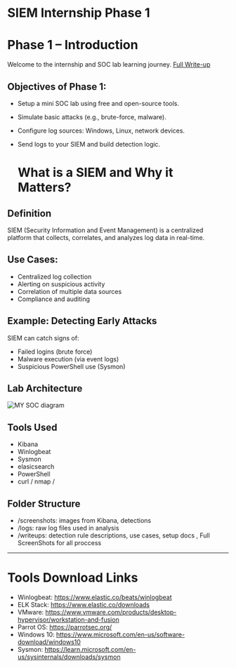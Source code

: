 ﻿# SIEM Internship Phase 1
 # Phase 1 – Introduction

Welcome to the internship and SOC lab learning journey.
[Full Write-up](https://github.com/0xMOSTA-FU/siem-internship-phase-1/blob/main/siem-internship-phase-1/writeups/Full%20Writeup.md)
## Objectives of Phase 1:
- Setup a mini SOC lab using free and open-source tools.
- Simulate basic attacks (e.g., brute-force, malware).
- Configure log sources: Windows, Linux, network devices.
- Send logs to your SIEM and build detection logic.

  # What is a SIEM and Why it Matters?

## Definition
SIEM (Security Information and Event Management) is a centralized platform that collects, correlates, and analyzes log data in real-time.

## Use Cases:
- Centralized log collection
- Alerting on suspicious activity
- Correlation of multiple data sources
- Compliance and auditing

## Example: Detecting Early Attacks
SIEM can catch signs of:
- Failed logins (brute force)
- Malware execution (via event logs)
- Suspicious PowerShell use (Sysmon)

## Lab Architecture
![MY SOC diagram](https://github.com/user-attachments/assets/b811d43b-b48e-4dc5-aa98-a4efcaf5b084)

## Tools Used
- Kibana
- Winlogbeat
- Sysmon
- elasicsearch
- PowerShell
- curl / nmap / 

## Folder Structure
- /screenshots: images from Kibana, detections
- /logs: raw log files used in analysis
- /writeups: detection rule descriptions, use cases, setup docs , Full ScreenShots for all proccess

---

# Tools Download Links
- Winlogbeat: https://www.elastic.co/beats/winlogbeat
- ELK Stack: https://www.elastic.co/downloads
- VMware: https://www.vmware.com/products/desktop-hypervisor/workstation-and-fusion
- Parrot OS: https://parrotsec.org/
- Windows 10: https://www.microsoft.com/en-us/software-download/windows10
- Sysmon: https://learn.microsoft.com/en-us/sysinternals/downloads/sysmon



